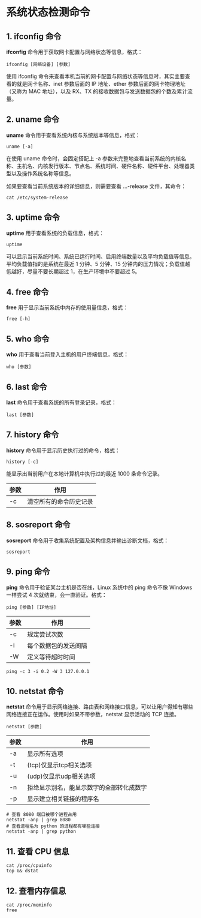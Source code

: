 # 系统状态检测命令

## 1. ifconfig 命令

**ifconfig** 命令用于获取网卡配置与网络状态等信息，格式：

```shell
ifconfig [网络设备] [参数]
```

使用 ifconfig 命令来查看本机当前的网卡配置与网络状态等信息时，其实主要查看的就是网卡名称、inet 参数后面的 IP 地址、ether 参数后面的网卡物理地址（又称为 MAC 地址），以及 RX、TX 的接收数据包与发送数据包的个数及累计流量。

## 2. uname 命令

**uname** 命令用于查看系统内核与系统版本等信息，格式：

```shell
uname [-a]
```

在使用 uname 命令时，会固定搭配上 -a 参数来完整地查看当前系统的内核名称、主机名、内核发行版本、节点名、系统时间、硬件名称、硬件平台、处理器类型以及操作系统名称等信息。

如果要查看当前系统版本的详细信息，则需要查看 ...-release 文件，其命令：

```shell
cat /etc/system-release
```

## 3. uptime 命令

**uptime** 用于查看系统的负载信息，格式：

```shell
uptime
```

可以显示当前系统时间、系统已运行时间、启用终端数量以及平均负载值等信息。平均负载值指的是系统在最近 1 分钟、5 分钟、15 分钟内的压力情况；负载值越低越好，尽量不要长期超过 1，在生产环境中不要超过 5。

## 4. free 命令

**free** 用于显示当前系统中内存的使用量信息，格式：

```shell
free [-h]
```

## 5. who 命令

**who** 用于查看当前登入主机的用户终端信息，格式：

```shell
who [参数]
```

## 6. last 命令

**last** 命令用于查看系统的所有登录记录，格式：

```shell
last [参数]
```

## 7. history 命令

**history** 命令用于显示历史执行过的命令，格式：

```shell
history [-c]
```

能显示出当前用户在本地计算机中执行过的最近 1000 条命令记录。

| 参数 | 作用                   |
| ---- | ---------------------- |
| -c   | 清空所有的命令历史记录 |

## 8. sosreport 命令

**sosreport** 命令用于收集系统配置及架构信息并输出诊断文档，格式：

```shell
sosreport
```

## 9. ping 命令

**ping** 命令用于验证某台主机是否在线，Linux 系统中的 ping 命令不像 Windows 一样尝试 4 次就结束，会一直验证。格式：

```shell
ping [参数] [IP地址]
```

| **参数** | **作用**             |
| -------- | -------------------- |
| -c       | 规定尝试次数         |
| -i       | 每个数据包的发送间隔 |
| -W       | 定义等待超时时间     |

```shell
ping -c 3 -i 0.2 -W 3 127.0.0.1
```

## 10. netstat 命令

**netstat** 命令用于显示网络连接、路由表和网络接口信息，可以让用户得知有哪些网络连接正在运作。使用时如果不带参数，netstat 显示活动的 TCP 连接。

```shell
netstat [参数]
```

| 参数 | 作用                                     |
| ---- | ---------------------------------------- |
| -a   | 显示所有选项                             |
| -t   | (tcp)仅显示tcp相关选项                   |
| -u   | (udp)仅显示udp相关选项                   |
| -n   | 拒绝显示别名，能显示数字的全部转化成数字 |
| -p   | 显示建立相关链接的程序名                 |

```shell
# 查看 8080 端口被哪个进程占用
netstat -anp | grep 8080
# 查看进程名为 python 的进程都有哪些连接
netstat -anp | grep python
```

## 11. 查看 CPU 信息

```shell
cat /proc/cpuinfo
top && dstat
```

## 12. 查看内存信息

```shell
cat /proc/meminfo
free
```


